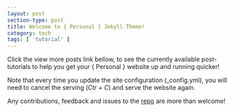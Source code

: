 ```yaml
---
layout: post
section-type: post
title: Welcome to { Personal } Jekyll Theme!
category: tech
tags: [ 'tutorial' ]
---
```


Click the view more posts link bellow, to see the currently available post-tutorials to help you get your { Personal } website up and running quicker!

Note that every time you update the site configuration (_config.yml), you will need
to cancel the serving (*Ctr + C*) and serve the website again.

Any contributions, feedback and issues to the <a href="https://github.com/PanosSakkos/personal-jekyll-theme" target="_blank">repo</a> are more than welcome!
